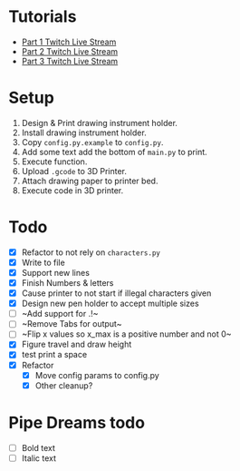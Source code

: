 # Tutorials

- [Part 1 Twitch Live Stream](https://www.youtube.com/watch?v=867jL2bwx9c)
- [Part 2 Twitch Live Stream](https://www.youtube.com/watch?v=t-9eQTv8wtY)
- [Part 3 Twitch Live Stream](https://www.youtube.com/watch?v=QzO6jngdEAM)


# Setup

1. Design & Print drawing instrument holder.
2. Install drawing instrument holder.
3. Copy `config.py.example` to `config.py`.
4. Add some text add the bottom of `main.py` to print.
5. Execute function.
6. Upload `.gcode` to 3D Printer.
7. Attach drawing paper to printer bed.
8. Execute code in 3D printer.

# Todo

- [x] Refactor to not rely on `characters.py`
- [x] Write to file
- [x] Support new lines
- [x] Finish Numbers & letters
- [x] Cause printer to not start if illegal characters given
- [x] Design new pen holder to accept multiple sizes
- [ ] ~Add support for .!~
- [ ] ~Remove Tabs for output~
- [ ] ~Flip x values so x_max is a positive number and not 0~
- [x] Figure travel and draw height
- [x] test print a space 
- [x] Refactor
    - [x] Move config params to config.py
    - [x] Other cleanup?

# Pipe Dreams todo

- [ ] Bold text
- [ ] Italic text
